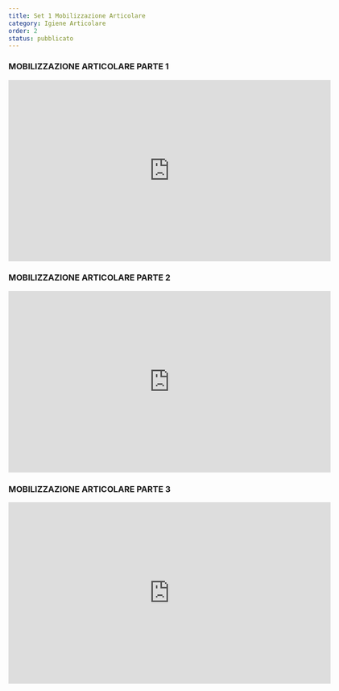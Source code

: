 ```yaml
---
title: Set 1 Mobilizzazione Articolare
category: Igiene Articolare
order: 2
status: pubblicato
---
```



### MOBILIZZAZIONE ARTICOLARE PARTE 1

<iframe src="https://player.vimeo.com/video/375119041" width="640" height="360" frameborder="0" allow="autoplay; fullscreen" allowfullscreen></iframe>


### MOBILIZZAZIONE ARTICOLARE PARTE 2

<iframe src="https://player.vimeo.com/video/375121952" width="640" height="360" frameborder="0" allow="autoplay; fullscreen" allowfullscreen></iframe>

### MOBILIZZAZIONE ARTICOLARE PARTE 3

<iframe src="https://player.vimeo.com/video/375207429" width="640" height="360" frameborder="0" allow="autoplay; fullscreen" allowfullscreen></iframe>
